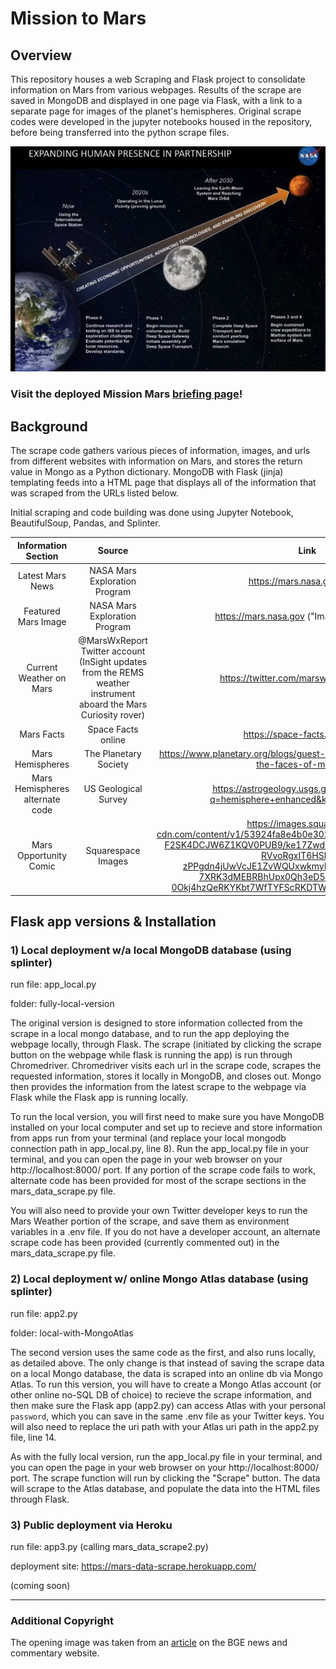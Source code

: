 # Mission to Mars

## Overview
This repository houses a web Scraping and Flask project to consolidate information on Mars from various webpages.  Results of the scrape are saved in MongoDB and displayed in one page via Flask, with a link to a separate page for images of the planet's hemispheres. Original scrape codes were developed in the jupyter notebooks housed in the repository, before being transferred into the python scrape files.

![Image](images/nasa-mars-mission-plan.png)

### Visit the deployed Mission Mars [briefing page](https://mars-data-scrape.herokuapp.com/)!

## Background
The scrape code gathers various pieces of information, images, and urls from different websites with information on Mars, and stores the return value in Mongo as a Python dictionary.  MongoDB with Flask (jinja) templating feeds into a HTML page that displays all of the information that was scraped from the URLs listed below. 

Initial scraping and code building was done using Jupyter Notebook, BeautifulSoup, Pandas, and Splinter. 

|Information Section|Source|Link|
|:---:|:---:|:---:|
|Latest Mars News|NASA Mars Exploration Program|https://mars.nasa.gov/news/|
|Featured Mars Image |NASA Mars Exploration Program|https://mars.nasa.gov ("Image of the Week")| 
|Current Weather on Mars|@MarsWxReport Twitter account (InSight updates from the REMS weather instrument aboard the Mars Curiosity rover)|https://twitter.com/marswxreport?lang=en|
|Mars Facts| Space Facts online|https://space-facts.com/mars/|
|Mars Hemispheres|The Planetary Society|https://www.planetary.org/blogs/guest-blogs/bill-dunford/20140203-the-faces-of-mars.html|
|Mars Hemispheres alternate code|US Geological Survey|https://astrogeology.usgs.gov/search/results?q=hemisphere+enhanced&k1=target&v1=Mars|
|Mars Opportunity Comic|Squarespace Images|https://images.squarespace-cdn.com/content/v1/53924fa8e4b0e30215363474/1550692066119-F2SK4DCJW6Z1KQV0PUB9/ke17ZwdGBToddI8pDm48kPx25wW2-RVvoRgxIT6HShBZw-zPPgdn4jUwVcJE1ZvWQUxwkmyExglNqGp0IvTJZUJFbgE-7XRK3dMEBRBhUpx0Qh3eD5PfZ_nDR0M7OIGaTx-0Okj4hzQeRKYKbt7WfTYFScRKDTW78PcnUqBGqX8/blog2.png/|


## Flask app versions & Installation

### 1) Local deployment w/a local MongoDB database (using splinter)
run file: app_local.py

folder: fully-local-version

The original version is designed to store information collected from the scrape in a local mongo database, and to run the app deploying the webpage locally, through Flask.  The scrape (initiated by clicking the scrape button on the webpage while flask is running the app) is run through Chromedriver. Chromedriver visits each url in the scrape code, scrapes the requested information, stores it locally in MongoDB, and closes out.  Mongo then provides the information from the latest scrape to the webpage via Flask while the Flask app is running locally. 

To run the local version, you will first need to make sure you have MongoDB installed on your local computer and set up to recieve and store information from apps run from your terminal (and replace your local mongodb connection path in app_local.py, line 8). Run the app_local.py file in your terminal, and you can open the page in your web browser on your http://localhost:8000/ port. If any portion of the scrape code fails to work, alternate code has been provided for most of the scrape sections in the mars_data_scrape.py file.

You will also need to provide your own Twitter developer keys to run the Mars Weather portion of the scrape, and save them as environment variables in a .env file.  If you do not have a developer account, an alternate scrape code has been provided (currently commented out) in the mars_data_scrape.py file. 


### 2) Local deployment w/ online Mongo Atlas database (using splinter)
run file: app2.py

folder: local-with-MongoAtlas

The second version uses the same code as the first, and also runs locally, as detailed above.  The only change is that instead of saving the scrape data on a local Mongo database, the data is scraped into an online db via Mongo Atlas. To run this version, you will have to create a Mongo Atlas account (or other online no-SQL DB of choice) to recieve the scrape information, and then make sure the Flask app (app2.py) can access Atlas with your personal `password`, which you can save in the same .env file as your Twitter keys. You will also need to replace the uri path with your Atlas uri path in the app2.py file, line 14.

As with the fully local version, run the app_local.py file in your terminal, and you can open the page in your web browser on your http://localhost:8000/ port. The scrape function will run by clicking the "Scrape" button. The data will scrape to the Atlas database, and populate the data into the HTML files through Flask. 


### 3) Public deployment via Heroku
run file: app3.py (calling mars_data_scrape2.py)

deployment site: https://mars-data-scrape.herokuapp.com/

(coming soon)


-----
### Additional Copyright
The opening image was taken from an [article](https://bgr.com/2017/07/13/nasa-mars-mission-no-money-to-land/) on the BGE news and commentary website. 
